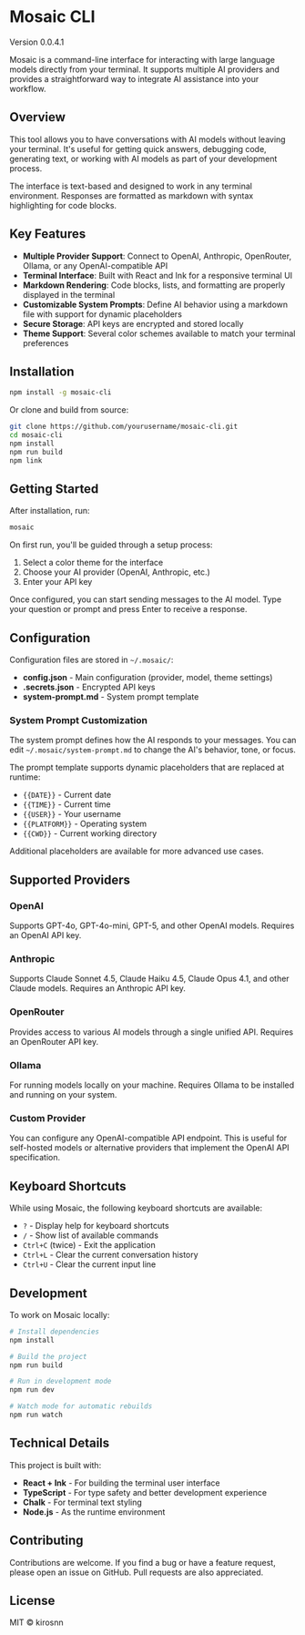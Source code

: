 # Mosaic CLI

Version 0.0.4.1

Mosaic is a command-line interface for interacting with large language models directly from your terminal. It supports multiple AI providers and provides a straightforward way to integrate AI assistance into your workflow.

## Overview

This tool allows you to have conversations with AI models without leaving your terminal. It's useful for getting quick answers, debugging code, generating text, or working with AI models as part of your development process.

The interface is text-based and designed to work in any terminal environment. Responses are formatted as markdown with syntax highlighting for code blocks.

## Key Features

- **Multiple Provider Support**: Connect to OpenAI, Anthropic, OpenRouter, Ollama, or any OpenAI-compatible API
- **Terminal Interface**: Built with React and Ink for a responsive terminal UI
- **Markdown Rendering**: Code blocks, lists, and formatting are properly displayed in the terminal
- **Customizable System Prompts**: Define AI behavior using a markdown file with support for dynamic placeholders
- **Secure Storage**: API keys are encrypted and stored locally
- **Theme Support**: Several color schemes available to match your terminal preferences

## Installation

```bash
npm install -g mosaic-cli
```

Or clone and build from source:

```bash
git clone https://github.com/yourusername/mosaic-cli.git
cd mosaic-cli
npm install
npm run build
npm link
```

## Getting Started

After installation, run:

```bash
mosaic
```

On first run, you'll be guided through a setup process:
1. Select a color theme for the interface
2. Choose your AI provider (OpenAI, Anthropic, etc.)
3. Enter your API key

Once configured, you can start sending messages to the AI model. Type your question or prompt and press Enter to receive a response.

## Configuration

Configuration files are stored in `~/.mosaic/`:

- **config.json** - Main configuration (provider, model, theme settings)
- **.secrets.json** - Encrypted API keys
- **system-prompt.md** - System prompt template

### System Prompt Customization

The system prompt defines how the AI responds to your messages. You can edit `~/.mosaic/system-prompt.md` to change the AI's behavior, tone, or focus.

The prompt template supports dynamic placeholders that are replaced at runtime:

- `{{DATE}}` - Current date
- `{{TIME}}` - Current time
- `{{USER}}` - Your username
- `{{PLATFORM}}` - Operating system
- `{{CWD}}` - Current working directory

Additional placeholders are available for more advanced use cases.

## Supported Providers

### OpenAI
Supports GPT-4o, GPT-4o-mini, GPT-5, and other OpenAI models. Requires an OpenAI API key.

### Anthropic
Supports Claude Sonnet 4.5, Claude Haiku 4.5, Claude Opus 4.1, and other Claude models. Requires an Anthropic API key.

### OpenRouter
Provides access to various AI models through a single unified API. Requires an OpenRouter API key.

### Ollama
For running models locally on your machine. Requires Ollama to be installed and running on your system.

### Custom Provider
You can configure any OpenAI-compatible API endpoint. This is useful for self-hosted models or alternative providers that implement the OpenAI API specification.

## Keyboard Shortcuts

While using Mosaic, the following keyboard shortcuts are available:

- `?` - Display help for keyboard shortcuts
- `/` - Show list of available commands
- `Ctrl+C` (twice) - Exit the application
- `Ctrl+L` - Clear the current conversation history
- `Ctrl+U` - Clear the current input line

## Development

To work on Mosaic locally:

```bash
# Install dependencies
npm install

# Build the project
npm run build

# Run in development mode
npm run dev

# Watch mode for automatic rebuilds
npm run watch
```

## Technical Details

This project is built with:

- **React + Ink** - For building the terminal user interface
- **TypeScript** - For type safety and better development experience
- **Chalk** - For terminal text styling
- **Node.js** - As the runtime environment

## Contributing

Contributions are welcome. If you find a bug or have a feature request, please open an issue on GitHub. Pull requests are also appreciated.

## License

MIT © kirosnn
